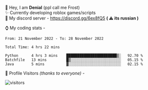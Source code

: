 🤚 Hey, I am **Denial** (ppl call me Frost)  
✨ Currently developing roblox games/scripts  
💎  My discord server - https://discord.gg/6ex8fQ5 **( ⚠ its russian )**  

⌚ My coding stats -

<!--START_SECTION:waka-->

```text
From: 21 November 2022 - To: 28 November 2022

Total Time: 4 hrs 22 mins

Python      4 hrs 3 mins    ███████████████████████▒░   92.70 %
Batchfile   13 mins         █▒░░░░░░░░░░░░░░░░░░░░░░░   05.15 %
Java        5 mins          ▓░░░░░░░░░░░░░░░░░░░░░░░░   02.15 %
```

<!--END_SECTION:waka-->

🧥 Profile Visitors *(thanks to everyone)* -  
  
![visitors](https://visitor-badge.glitch.me/badge?page_id=FrostX-Official.FrostX-Official)
